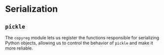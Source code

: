 # Serialization

## `pickle`

The `copyreg` module lets us register the functions responsible for serializing 
Python objects, allowing us to control the behavior of `pickle` and make it more reliable.

